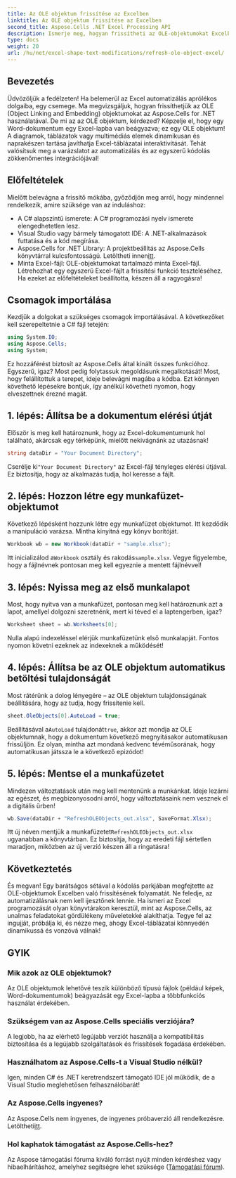 ```yaml
---
title: Az OLE objektum frissítése az Excelben
linktitle: Az OLE objektum frissítése az Excelben
second_title: Aspose.Cells .NET Excel Processing API
description: Ismerje meg, hogyan frissítheti az OLE-objektumokat Excelben az Aspose.Cells for .NET segítségével egy lépésről lépésre szóló útmutatóval, amellyel zökkenőmentesen fejlesztheti Excel automatizálási készségeit.
type: docs
weight: 20
url: /hu/net/excel-shape-text-modifications/refresh-ole-object-excel/
---
```

## Bevezetés
Üdvözöljük a fedélzeten! Ha belemerül az Excel automatizálás aprólékos dolgaiba, egy csemege. Ma megvizsgáljuk, hogyan frissíthetjük az OLE (Object Linking and Embedding) objektumokat az Aspose.Cells for .NET használatával. De mi az az OLE objektum, kérdezed? Képzelje el, hogy egy Word-dokumentum egy Excel-lapba van beágyazva; ez egy OLE objektum! A diagramok, táblázatok vagy multimédiás elemek dinamikusan és naprakészen tartása javíthatja Excel-táblázatai interaktivitását. Tehát valósítsuk meg a varázslatot az automatizálás és az egyszerű kódolás zökkenőmentes integrációjával!
## Előfeltételek
Mielőtt belevágna a frissítő mókába, győződjön meg arról, hogy mindennel rendelkezik, amire szüksége van az induláshoz:
- A C# alapszintű ismerete: A C# programozási nyelv ismerete elengedhetetlen lesz.
- Visual Studio vagy bármely támogatott IDE: A .NET-alkalmazások futtatása és a kód megírása.
-  Aspose.Cells for .NET Library: A projektbeállítás az Aspose.Cells könyvtárral kulcsfontosságú. Letöltheti innen[itt](https://releases.aspose.com/cells/net/).
- Minta Excel-fájl: OLE-objektumokat tartalmazó minta Excel-fájl. Létrehozhat egy egyszerű Excel-fájlt a frissítési funkció teszteléséhez.
Ha ezeket az előfeltételeket beállította, készen áll a ragyogásra!
## Csomagok importálása
Kezdjük a dolgokat a szükséges csomagok importálásával. A következőket kell szerepeltetnie a C# fájl tetején:
```csharp
using System.IO;
using Aspose.Cells;
using System;
```
Ez hozzáférést biztosít az Aspose.Cells által kínált összes funkcióhoz. Egyszerű, igaz? Most pedig folytassuk megoldásunk megalkotását!
Most, hogy felállítottuk a terepet, ideje belevágni magába a kódba. Ezt könnyen követhető lépésekre bontjuk, így anélkül követheti nyomon, hogy elveszettnek érezné magát.
## 1. lépés: Állítsa be a dokumentum elérési útját
Először is meg kell határoznunk, hogy az Excel-dokumentumunk hol található, akárcsak egy térképünk, mielőtt nekivágnánk az utazásnak!
```csharp
string dataDir = "Your Document Directory"; 
```
 Cserélje ki`"Your Document Directory"` az Excel-fájl tényleges elérési útjával. Ez biztosítja, hogy az alkalmazás tudja, hol keresse a fájlt.
## 2. lépés: Hozzon létre egy munkafüzet-objektumot
Következő lépésként hozzunk létre egy munkafüzet objektumot. Itt kezdődik a manipuláció varázsa. Mintha kinyitná egy könyv borítóját.
```csharp
Workbook wb = new Workbook(dataDir + "sample.xlsx");
```
 Itt inicializálod a`Workbook` osztály és rakodás`sample.xlsx`. Vegye figyelembe, hogy a fájlnévnek pontosan meg kell egyeznie a mentett fájlnévvel!
## 3. lépés: Nyissa meg az első munkalapot
Most, hogy nyitva van a munkafüzet, pontosan meg kell határoznunk azt a lapot, amellyel dolgozni szeretnénk, mert ki téved el a laptengerben, igaz?
```csharp
Worksheet sheet = wb.Worksheets[0];
```
Nulla alapú indexeléssel elérjük munkafüzetünk első munkalapját. Fontos nyomon követni ezeknek az indexeknek a működését!
## 4. lépés: Állítsa be az OLE objektum automatikus betöltési tulajdonságát
Most rátérünk a dolog lényegére – az OLE objektum tulajdonságának beállítására, hogy az tudja, hogy frissítenie kell.
```csharp
sheet.OleObjects[0].AutoLoad = true;
```
 Beállításával a`AutoLoad` tulajdonát`true`, akkor azt mondja az OLE objektumnak, hogy a dokumentum következő megnyitásakor automatikusan frissüljön. Ez olyan, mintha azt mondaná kedvenc tévéműsorának, hogy automatikusan játssza le a következő epizódot!
## 5. lépés: Mentse el a munkafüzetet
Mindezen változtatások után meg kell mentenünk a munkánkat. Ideje lezárni az egészet, és megbizonyosodni arról, hogy változtatásaink nem vesznek el a digitális űrben!
```csharp
wb.Save(dataDir + "RefreshOLEObjects_out.xlsx", SaveFormat.Xlsx);
```
 Itt új néven mentjük a munkafüzetet`RefreshOLEObjects_out.xlsx` ugyanabban a könyvtárban. Ez biztosítja, hogy az eredeti fájl sértetlen maradjon, miközben az új verzió készen áll a ringatásra!
## Következtetés
És megvan! Egy barátságos sétával a kódolás parkjában megfejtette az OLE-objektumok Excelben való frissítésének folyamatát. Ne feledje, az automatizálásnak nem kell ijesztőnek lennie. Ha ismeri az Excel programozását olyan könyvtárakon keresztül, mint az Aspose.Cells, az unalmas feladatokat gördülékeny műveletekké alakíthatja. Tegye fel az ingujját, próbálja ki, és nézze meg, ahogy Excel-táblázatai könnyedén dinamikussá és vonzóvá válnak!
## GYIK
### Mik azok az OLE objektumok?
Az OLE objektumok lehetővé teszik különböző típusú fájlok (például képek, Word-dokumentumok) beágyazását egy Excel-lapba a többfunkciós használat érdekében.
### Szükségem van az Aspose.Cells speciális verziójára?
A legjobb, ha az elérhető legújabb verziót használja a kompatibilitás biztosítása és a legújabb szolgáltatások és frissítések fogadása érdekében.
### Használhatom az Aspose.Cells-t a Visual Studio nélkül?
Igen, minden C# és .NET keretrendszert támogató IDE jól működik, de a Visual Studio meglehetősen felhasználóbarát!
### Az Aspose.Cells ingyenes?
 Az Aspose.Cells nem ingyenes, de ingyenes próbaverzió áll rendelkezésre. Letöltheti[itt](https://releases.aspose.com/).
### Hol kaphatok támogatást az Aspose.Cells-hez?
Az Aspose támogatási fóruma kiváló forrást nyújt minden kérdéshez vagy hibaelhárításhoz, amelyhez segítségre lehet szüksége ([Támogatási fórum](https://forum.aspose.com/c/cells/9)).